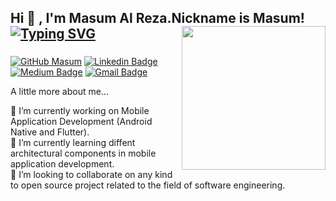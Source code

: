 <h2> Hi 👋 , I'm Masum Al Reza.Nickname is Masum!
<img align='right'  src="https://i.pinimg.com/originals/bd/4e/d3/bd4ed327189c2a56695beb91cd534570.gif" width="230">
  <a href="https://git.io/typing-svg"><img src="https://readme-typing-svg.demolab.com?font=Fira+Code&weight=800&duration=3500&pause=1000&color=885BF7&vCenter=true&width=535&height=30&lines=6%2B+years+of+coding+Experience;Experienced+Mobile+App+Developer.;Proficient+Web+Developer+and+Designer.;Motion+Graphics+and+UI%2FUX+Designer.;SEO+Specialist%2C+Driving+Online+Visibility.;Data+Science+Enthusiast%2C+Exploring+Insights." alt="Typing SVG" /></a> </p>
<h3></h3>

[![GitHub Masum](https://img.shields.io/github/followers/shakiz?label=follow&style=social)](https://github.com/massumm)
[![Linkedin Badge](https://img.shields.io/badge/Masum-Reza-blue?style=flat-square&logo=Linkedin&logoColor=white)](https://www.linkedin.com/in/masum-reza-aa12a711a/) 
[![Medium Badge](https://img.shields.io/badge/-@masum335-03a57a?style=flat-square&labelColor=000000&logo=Medium&link=https://medium.com/@masum123)](https://medium.com/@shakil335)
[![Gmail Badge](https://img.shields.io/badge/object.masum@gmail.com-c14438?style=flat-square&logo=Gmail&logoColor=white&link=mailto:object.masum@gmail.com)](mailto:object.masum@gmail.com)

A little more about me...  

🔭 I’m currently working on Mobile Application Development (Android Native and Flutter).<br />
🌱 I’m currently learning diffent architectural components in mobile application development.<br />
👯 I’m looking to collaborate on any kind to open source project related to the field of software engineering.<br />



